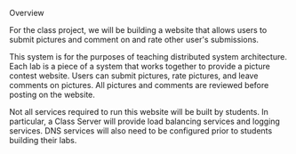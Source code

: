 

Overview

For the class project, we will be building a website that allows users to submit pictures and comment on 
and rate other user's submissions.

This system is for the purposes of teaching distributed system architecture. Each lab is a piece of a 
system that works together to provide a picture contest website. Users can submit pictures, rate pictures, 
and leave comments on pictures. All pictures and comments are reviewed before posting on the website.

Not all services required to run this website will be built by students. In particular, a Class Server 
will provide load balancing services and logging services. DNS services will also need to be configured 
prior to students building their labs.